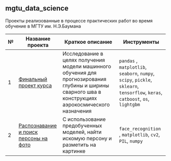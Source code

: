 ## mgtu_data_science

Проекты реализованные в процессе практических работ во время обучение в МГТУ им. Н.Э.Баумана

| № | Название проекта  | Краткое описание | Инструменты |
|--|--|--|--|
|1| [Финальный проект курса](https://github.com/don-user/mgtu_data_science/tree/init/weld_size_prediction) | Исследование в целях получения модели машинного обучения для прогнозирования глубины и ширины сварного шва в конструкциях аэрокосмического назначения| `pandas` , `matplotlib`, `seaborn`, `numpy`, `scipy`, `pickle`, `sklearn`, `tensorflow`, `keras`, `catboost`, `os`, `lightgbm`|
|2| [Распознавание и поиск персоны на фото](https://github.com/don-user/yandex_projects/tree/init/ML_for_image_CV) | С использование предобученных моделей, найти искомую персону и разметить на картинке | `face_recognition` , `matplotlib`, `cv2`, `PIL`, `numpy` |
